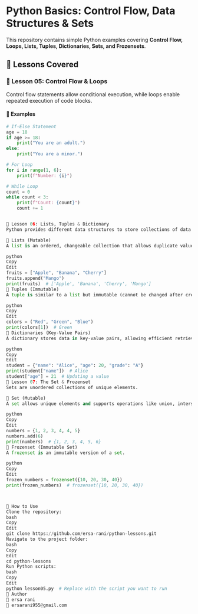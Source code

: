 # Python Basics: Control Flow, Data Structures & Sets

This repository contains simple Python examples covering **Control Flow, Loops, Lists, Tuples, Dictionaries, Sets, and Frozensets**.

## 📌 Lessons Covered

### 📝 Lesson 05: Control Flow & Loops
Control flow statements allow conditional execution, while loops enable repeated execution of code blocks.

#### 🔹 **Examples**
```python
# If-Else Statement
age = 18
if age >= 18:
    print("You are an adult.")
else:
    print("You are a minor.")

# For Loop
for i in range(1, 6):
    print(f"Number: {i}")

# While Loop
count = 0
while count < 3:
    print(f"Count: {count}")
    count += 1


📝 Lesson 06: Lists, Tuples & Dictionary
Python provides different data structures to store collections of data efficiently.

🔹 Lists (Mutable)
A list is an ordered, changeable collection that allows duplicate values.

python
Copy
Edit
fruits = ["Apple", "Banana", "Cherry"]
fruits.append("Mango")
print(fruits)  # ['Apple', 'Banana', 'Cherry', 'Mango']
🔹 Tuples (Immutable)
A tuple is similar to a list but immutable (cannot be changed after creation).

python
Copy
Edit
colors = ("Red", "Green", "Blue")
print(colors[1])  # Green
🔹 Dictionaries (Key-Value Pairs)
A dictionary stores data in key-value pairs, allowing efficient retrieval.

python
Copy
Edit
student = {"name": "Alice", "age": 20, "grade": "A"}
print(student["name"])  # Alice
student["age"] = 21  # Updating a value
📝 Lesson 07: The Set & Frozenset
Sets are unordered collections of unique elements.

🔹 Set (Mutable)
A set allows unique elements and supports operations like union, intersection, and difference.

python
Copy
Edit
numbers = {1, 2, 3, 4, 4, 5}
numbers.add(6)
print(numbers)  # {1, 2, 3, 4, 5, 6}
🔹 Frozenset (Immutable Set)
A frozenset is an immutable version of a set.

python
Copy
Edit
frozen_numbers = frozenset({10, 20, 30, 40})
print(frozen_numbers)  # frozenset({10, 20, 30, 40})



🚀 How to Use
Clone the repository:
bash
Copy
Edit
git clone https://github.com/ersa-rani/python-lessons.git
Navigate to the project folder:
bash
Copy
Edit
cd python-lessons
Run Python scripts:
bash
Copy
Edit
python lesson05.py  # Replace with the script you want to run
📌 Author
👤 ersa rani
📧 ersarani955@gmail.com
